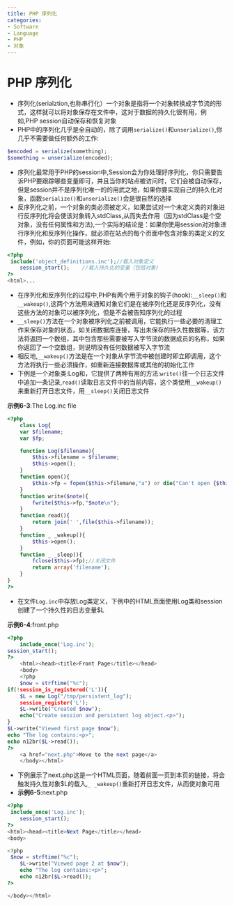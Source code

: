 ```yaml
---
title: PHP 序列化
categories:
- Software
- Language
- PHP
- 对象
---
```

# PHP 序列化

- 序列化(serialztion,也称串行化）一个对象是指将一个对象转换成字节流的形式，这样就可以将对象保存在文件中，这对于数据的持久化很有用，例如,PHP session自动保存和恢复对象
- PHP中的序列化几乎是全自动的，除了调用`serialize()`和`unserialize()`,你几乎不需要做任何额外的工作:

```php
$encoded = serialize(something);
$something = unserialize(encoded);
```

- 序列化最常用于PHP的session中,Session会为你处理好序列化，你只需要告诉PHP要跟踪哪些变量即可，并且当你的站点被访问时，它们会被自动保存，但是session并不是序列化唯一的的用武之地，如果你要实现自己的持久化对象，函数`serialize()`和`unserialize()`会是很自然的选择
- 反序列化之前，一个对象的类必须被定义，如果尝试对一个未定义类的对象进行反序列化将会使该对象转入stdClass,从而失去作用（因为stdClass是个空对象，没有任何属性和方法),一个实际的结论是：如果你使用session对对象进行序列化和反序列化操作，就必须在站点的每个页面中包含对象的类定义的文件，例如，你的页面可能这样开始:

```php
<?php
 include('object_definitions.inc');//载入对象定义
	session_start();	//载入持久化的变量（包括对象)
?>
<html>...
```

- 在序列化和反序列化的过程中,PHP有两个用于对象的钩子(hook):`__sleep()`和`__wakeup()`,这两个方法用来通知对象它们是在被序列化还是反序列化，没有这些方法的对象可以被序列化，但是不会被告知序列化的过程
- `__sleep()`方法在一个对象被序列化之前被调用，它能执行一些必要的清理工作来保存对象的状态，如关闭数据库连接，写出未保存的持久性数据等，该方法将返回一个数组，其中包含那些需要被写入字节流的数据成员的名称，如果你返回了一个空数组，则说明没有任何数据被写入字节流
- 相反地,`__wakeup()`方法是在一个对象从字节流中被创建时即立即调用，这个方法将执行一些必须操作，如重新连接数据库或其他的初始化工作
- 下例是一个对象类:Log和，它提供了两种有用的方法:`write()`往一个日志文件中追加一条记录,`read()`读取日志文件中的当前内容，这个类使用`__wakeup()`来重新打开日志文件，用`__sleep()`关闭日志文件

**示例6-3**:The Log.inc file

```php
<?php
    class Log{
    var $filename;
    var $fp;

    function Log($filename){
        $this->filename = $filename;
        $this->open();
    }
    function open(){
        $this->fp = fopen($this->filemane,"a") or die("Can't open {$this->filename}");
    }
    function write($note){
        fwrite($this->fp,"$note\n");
    }
    function read(){
        return join(' ',file($this->filename));
    }
    function _ _wakeup(){
        $this->open();
    }
    function _ _sleep(){
        fclose($this->fp);//关闭文件
        return array('filename');
    }
}
?>
```

- 在文件`Log.inc`中存放Log类定义，下例中的HTML页面使用Log类和session创建了一个持久性的日志变量$L

**示例6-4**:front.php

```php
<?php
    include_once('Log.inc');
session_start();
?>
    <html><head><title>Front Page</title></head>
    <body>
    <?php
    $now = strftime("%c");
if(!session_is_registered('L')){
    $L = new Log("/tmp/persistent_log");
    session_register('L');
    $L->write("Created $now");
    echo("Create session and persistent log object.<p>");
}
$L->write("Viewed first page $now");
echo "The log contains:<p>";
echo n12br($L->read());
?>
    <a href="next.php">Move to the next page</a>
    </body></html>
```

- 下例展示了next.php这是一个HTML页面，随着前面一页到本页的链接，将会触发持久性对象$L的载入,`_ _wakeup()`重新打开日志文件，从而使对象可用
- **示例6-5**:next.php

```php
<?php
 include_once('Log.inc');
	session_start();
?>
<html><head><title>Next Page</title></head>
<body>

<?php
 $now = strftime("%c");
	$L->write("Viewed page 2 at $now");
	echo "The log contains:<p>";
	echo n12br($L->read());
?>

</body></html>
```

